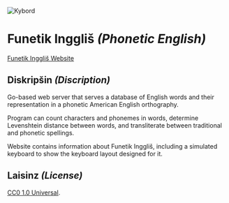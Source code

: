 ![Kybord](https://gitlab.com/nilsanderselde/funetik-ingglish/raw/master/images/logo-medium.png)

# Funetik Inggliš *(Phonetic English)*

[Funetik Inggliš Website](https://nils.elde.codes/funing/)

## Diskripšin *(Discription)*

Go-based web server that serves a database of English words and their representation in a phonetic American English orthography.

Program can count characters and phonemes in words, determine Levenshtein distance between words, and transliterate between traditional and phonetic spellings.

Website contains information about Funetik Inggliš, including a simulated keyboard to show the keyboard layout designed for it.

## Laisinz *(License)*

[CC0 1.0 Universal](https://creativecommons.org/publicdomain/zero/1.0/).